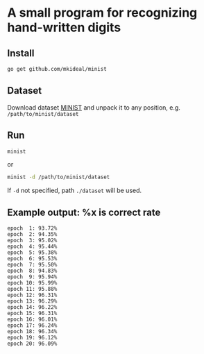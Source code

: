 # A small program for recognizing hand-written digits

## Install

```sh
go get github.com/mkideal/minist
```

## Dataset

Download dataset [MINIST](http://yann.lecun.com/exdb/mnist/) and unpack it to any position, e.g. `/path/to/minist/dataset`

## Run

```sh
minist
```

or

```sh
minist -d /path/to/minist/dataset
```

If `-d` not specified, path `./dataset` will be used.

## Example output: %x is correct rate

	epoch  1: 93.72%
	epoch  2: 94.35%
	epoch  3: 95.02%
	epoch  4: 95.44%
	epoch  5: 95.38%
	epoch  6: 95.53%
	epoch  7: 95.50%
	epoch  8: 94.83%
	epoch  9: 95.94%
	epoch 10: 95.99%
	epoch 11: 95.88%
	epoch 12: 96.31%
	epoch 13: 96.29%
	epoch 14: 96.22%
	epoch 15: 96.31%
	epoch 16: 96.01%
	epoch 17: 96.24%
	epoch 18: 96.34%
	epoch 19: 96.12%
	epoch 20: 96.09%

